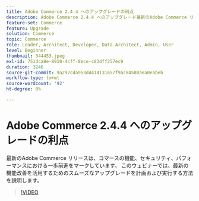```yaml
---
title: Adobe Commerce 2.4.4 へのアップグレードの利点
description: Adobe Commerce 2.4.4 へのアップグレード最新のAdobe Commerce リリースは、コマース機能、セキュリティ、パフォーマンスの向上を一歩前進させるものです。 このウェビナーでは、最新の機能改善を活用するためのスムーズなアップグレードを計画および実行する方法を説明します。
feature-set: Commerce
feature: Upgrade
solution: Commerce
topic: Commerce
role: Leader, Architect, Developer, Data Architect, Admin, User
level: Beginner
thumbnail: 344453.jpeg
exl-id: 751dca8e-8910-4cff-8ece-c83dff257ec9
duration: 3246
source-git-commit: 9a297cda953d4414131657f9ac84580aea0eabeb
workflow-type: tm+mt
source-wordcount: '92'
ht-degree: 0%

---
```


# Adobe Commerce 2.4.4 へのアップグレードの利点

最新のAdobe Commerce リリースは、コマースの機能、セキュリティ、パフォーマンスにおける一歩前進をマークしています。 このウェビナーでは、最新の機能改善を活用するためのスムーズなアップグレードを計画および実行する方法を説明します。

>[!VIDEO](https://video.tv.adobe.com/v/344453/?quality=12&learn=on)
